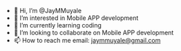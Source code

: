 - 👋 Hi, I’m @JayMMuyale
- 👀 I’m interested in Mobile APP development
- 🌱 I’m currently learning coding
- 💞️ I’m looking to collaborate on Mobile APP development
- 📫 How to reach me email: jaymmuyale@gmail.com

<!---
JayMMuyale/JayMMuyale is a ✨ special ✨ repository because its `README.md` (this file) appears on your GitHub profile.
You can click the Preview link to take a look at your changes.
--->
